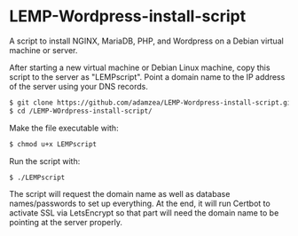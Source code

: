 # LEMP-Wordpress-install-script
A script to install NGINX, MariaDB, PHP, and Wordpress on a Debian virtual machine or server.

After starting a new virtual machine or Debian Linux machine, copy this script to the server as "LEMPscript".
Point a domain name to the IP address of the server using your DNS records.

```bash
$ git clone https://github.com/adamzea/LEMP-Wordpress-install-script.git
$ cd /LEMP-WOrdpress-install-script/
```

Make the file executable with:
```bash
$ chmod u+x LEMPscript
```

Run the script with:
```bash
$ ./LEMPscript
```

The script will request the domain name as well as database names/passwords to set up everything. At the end, it will run Certbot to activate SSL via LetsEncrypt so that part will need the domain name to be pointing at the server properly. 
